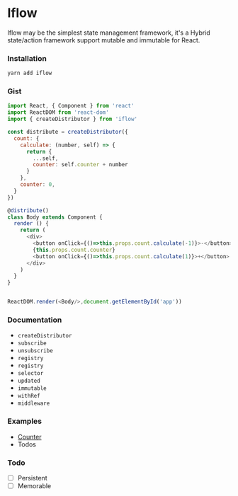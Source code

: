 # Iflow
Iflow may be the simplest state management framework, it's a Hybrid state/action framework support mutable and immutable for React.

### Installation
```bash
yarn add iflow
```

### Gist
```javascript
import React, { Component } from 'react'
import ReactDOM from 'react-dom'
import { createDistributor } from 'iflow'

const distribute = createDistributor({
  count: {
    calculate: (number, self) => {
      return {
        ...self,
        counter: self.counter + number
      }
    },
    counter: 0,
  }
})

@distribute()
class Body extends Component {
  render () {
    return (
      <div>
        <button onClick={()=>this.props.count.calculate(-1)}>-</button>
        {this.props.count.counter}
        <button onClick={()=>this.props.count.calculate(1)}>+</button>
      </div>
    )
  }
}


ReactDOM.render(<Body/>,document.getElementById('app'))

```

### Documentation
* `createDistributor`
* `subscribe`
* `unsubscribe`
* `registry`
* `registry`
* `selector`
* `updated`
* `immutable`
* `withRef`
* `middleware`
### Examples

* [Counter](https://github.com/unadlib/iflow/tree/master/example/counter)
* Todos

### Todo
- [ ] Persistent
- [ ] Memorable